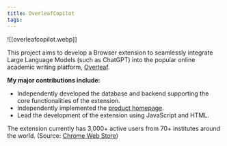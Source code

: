 ```yaml
---
title: OverleafCopilot
tags:
---
```

![[overleafcopilot.webp]]

This project aims to develop a Browser extension to seamlessly integrate Large Language Models (such as ChatGPT) into the popular online academic writing platform, [Overleaf](https://www.overleaf.com).

**My major contributions include:**

- Independently developed the database and backend supporting the core functionalities of the extension.
- Independently implemented the [product homepage](https://www.overleafcopilot.com/).
- Lead the development of the extension using JavaScript and HTML.

The extension currently has 3,000+ active users from 70+ institutes around the world. (Source: [Chrome Web Store](https://chromewebstore.google.com/detail/overleaf-copilot/eoadabdpninlhkkbhngoddfjianhlghb))